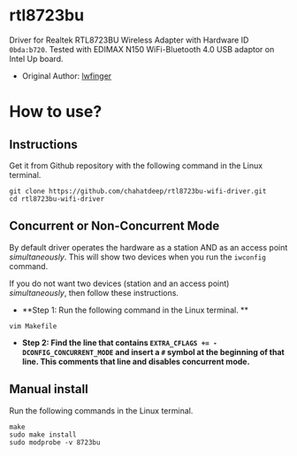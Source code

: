 # rtl8723bu
Driver for Realtek RTL8723BU Wireless Adapter with Hardware ID `0bda:b720`. Tested with EDIMAX N150 WiFi-Bluetooth 4.0 USB adaptor on Intel Up board.

- Original Author: [lwfinger](https://github.com/lwfinger/rtl8723bu)


# How to use?
## Instructions
Get it from Github repository with the following command in the Linux terminal.
```
git clone https://github.com/chahatdeep/rtl8723bu-wifi-driver.git
cd rtl8723bu-wifi-driver
```
## Concurrent or Non-Concurrent Mode
By default driver operates the hardware as a station AND as an access point *simultaneously*.  This will show two devices when you run the `iwconfig` command.

If you do not want two devices (station and an access point) *simultaneously*, then follow these instructions.

- **Step 1: Run the following command in the Linux terminal. **
```
vim Makefile
```

- **Step 2: Find the line that contains `EXTRA_CFLAGS += -DCONFIG_CONCURRENT_MODE` and insert a `#` symbol at the beginning of that line. This comments that line and disables concurrent mode.**


## Manual install
Run the following commands in the Linux terminal.

```
make
sudo make install
sudo modprobe -v 8723bu
```

